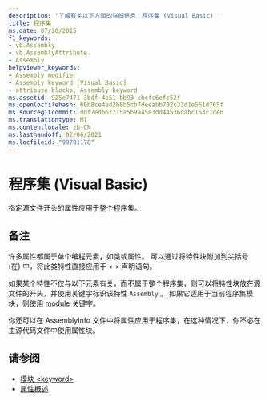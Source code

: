 ```yaml
---
description: '了解有关以下方面的详细信息：程序集 (Visual Basic) '
title: 程序集
ms.date: 07/20/2015
f1_keywords:
- vb.Assembly
- vb.AssemblyAttribute
- Assembly
helpviewer_keywords:
- Assembly modifier
- Assembly keyword [Visual Basic]
- attribute blocks, Assembly keyword
ms.assetid: 925e7471-3bdf-4b51-bb93-cbcfc6efc52f
ms.openlocfilehash: 60b8ce4ed2b8b5cb7deeabb702c33d1e561d765f
ms.sourcegitcommit: ddf7edb67715a5b9a45e3dd44536dabc153c1de0
ms.translationtype: MT
ms.contentlocale: zh-CN
ms.lasthandoff: 02/06/2021
ms.locfileid: "99701178"
---
```

# <a name="assembly-visual-basic"></a>程序集 (Visual Basic)

指定源文件开头的属性应用于整个程序集。  
  
## <a name="remarks"></a>备注  

 许多属性都属于单个编程元素，如类或属性。 可以通过将特性块附加到尖括号 (在) 中，将此类特性直接应用于 `< >` 声明语句。  
  
 如果某个特性不仅与以下元素有关，而不属于整个程序集，则可以将特性块放在源文件的开头，并使用关键字标识该特性 `Assembly` 。 如果它适用于当前程序集模块，则使用 [module](module-keyword.md) 关键字。  
  
 你还可以在 AssemblyInfo 文件中将属性应用于程序集，在这种情况下，你不必在主源代码文件中使用属性块。  
  
## <a name="see-also"></a>请参阅

- [模块 \<keyword>](module-keyword.md)
- [属性概述](../../programming-guide/concepts/attributes/index.md)
